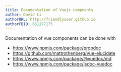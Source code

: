 ```yaml
---
title: Documentation of Vuejs compnents
author: David Li
authorURL: http://friendlyuser.github.io
authorFBID: 661277175
---
```


Documentation of vue components can be done with

* https://www.npmjs.com/package/propdoc
* https://github.com/mattrothenberg/vue-elucidate
* https://www.npmjs.com/package/@vuedoc/md
* https://www.npmjs.com/package/jsdoc-vuedoc
